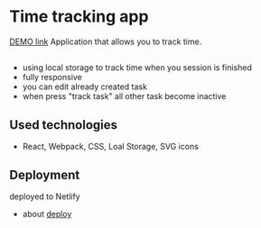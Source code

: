 # Time tracking app 
[DEMO link](https://time-tracking-app.netlify.com/)
Application that allows you to track time.

## 
- using local storage to track time when you session is finished
- fully responsive
- you can edit already created task
- when press "track task" all other task become inactive

## Used technologies
* React, Webpack, CSS, Loal Storage, SVG icons
## Deployment
deployed to Netlify
* about [deploy](https://app.netlify.com/)
